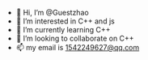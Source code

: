 - 👋 Hi, I’m @Guestzhao
- 👀 I’m interested in C++ and js
- 🌱 I’m currently learning C++
- 💞️ I’m looking to collaborate on C++
- 📫 my email is 1542249627@qq.com

<!---
Guestzhao/Guestzhao is a ✨ special ✨ repository because its `README.md` (this file) appears on your GitHub profile.
You can click the Preview link to take a look at your changes.
--->
